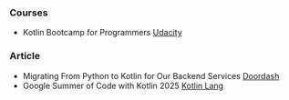 
### Courses

- Kotlin Bootcamp for Programmers [Udacity](https://www.udacity.com/course/kotlin-bootcamp-for-programmers--ud9011)

### Article

- Migrating From Python to Kotlin for Our Backend Services [Doordash](https://careersatdoordash.com/blog/migrating-from-python-to-kotlin-for-our-backend-services/)
- Google Summer of Code with Kotlin 2025 [Kotlin Lang](https://kotlinlang.org/docs/gsoc-2025.html)